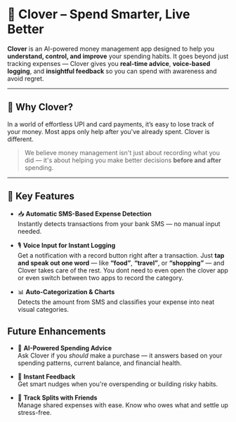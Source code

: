 # 🌱 Clover – Spend Smarter, Live Better

**Clover** is an AI-powered money management app designed to help you **understand, control, and improve** your spending habits. It goes beyond just tracking expenses — Clover gives you **real-time advice**, **voice-based logging**, and **insightful feedback** so you can spend with awareness and avoid regret.

---

## 🧠 Why Clover?

In a world of effortless UPI and card payments, it’s easy to lose track of your money. Most apps only help after you've already spent. Clover is different.

> We believe money management isn't just about recording what you did — it's about helping you make better decisions **before and after** spending.

---

## 📲 Key Features

- 📥 **Automatic SMS-Based Expense Detection**  
  Instantly detects transactions from your bank SMS — no manual input needed.

- 🎙️ **Voice Input for Instant Logging**  
  Get a notification with a record button right after a transaction. Just **tap and speak out one word** — like **“food”**, **“travel”**, or **“shopping”** — and Clover takes care of the rest. You dont need to even open the clover app or even switch between two apps to record the category.

- 📊 **Auto-Categorization & Charts**  
  Detects the amount from SMS and classifies your expense into neat visual categories.

## Future Enhancements

- 🧠 **AI-Powered Spending Advice**  
  Ask Clover if you *should* make a purchase — it answers based on your spending patterns, current balance, and financial health.

- 🚨 **Instant Feedback**  
  Get smart nudges when you're overspending or building risky habits.

- 🤝 **Track Splits with Friends**  
  Manage shared expenses with ease. Know who owes what and settle up stress-free.
